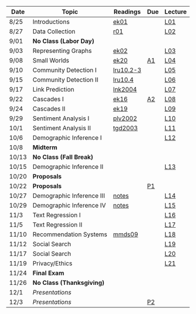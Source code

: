| Date  | Topic                      | Readings                      | Due           | Lecture  |
| ----- |----------------------------|-------------------------------|---------------|----------|
| 8/25  | Introductions              |  [ek01](read/ek-01.pdf)       |               |[L01](lec/l01)|
| 8/27  | Data Collection            |  [r01](read/r-01.pdf)         |               |[L02](lec/l02)|
| 9/01  | **No Class (Labor Day)**   |                               |               |          |
| 9/03  | Representing Graphs        |  [ek02](read/ek-02.pdf)       |               |[L03](lec/l03)|
| 9/08  | Small Worlds               |  [ek20](read/ek-20.pdf)       | [A1](asg/a1)  |[L04](lec/l04)|
| 9/10  | Community Detection I      |  [lru10.2-3](read/lru-10.pdf) |               |[L05](lec/l05)|
| 9/15  | Community Detection II     |  [lru10.4](read/lru-10.pdf)   |               |[L06](lec/l06)|
| 9/17  | Link Prediction            |  [lnk2004](read/lnk2004.pdf)  |               |[L07](lec/l07)|
| 9/22  | Cascades I                 |  [ek16](read/ek-16.pdf)       | [A2](asg/a2)  |[L08](lec/l08)|
| 9/24  | Cascades II                |  [ek19](read/ek-19.pdf)       |               |[L09](lec/l09)|
| 9/29  | Sentiment Analysis I       |  [plv2002](read/plv2002.pdf)  |               |[L10](lec/l10)|
| 10/1  | Sentiment Analysis II      |  [tgd2003](read/tgd2003.pdf)  |               |[L11](lec/l11)|
| 10/6  | Demographic Inference I    |                               |               |[L12](lec/l12)|
| 10/8  | **Midterm**                |                               |               |          |
| 10/13 | **No Class (Fall Break)**  |                               |               |          |
| 10/15 | Demographic Inference II   |                               |               |[L13](lec/l13)|
| 10/20 | **Proposals**              |                               |               |          |
| 10/22 | **Proposals**              |                               | [P1](project) |          |
| 10/27 | Demographic Inference III  | [notes](/lec/l14/gd.pdf)     |                |[L14](lec/l14)|
| 10/29 | Demographic Inference IV   | [notes](/lec/l14/logistic.pdf) |              |[L15](lec/l15)|
| 11/3  | Text Regression I          |                               |               |[L16](lec/l16)|
| 11/5  | Text Regression II         |                               |               |[L17](lec/l17)|
| 11/10 | Recommendation Systems     |  [mmds09](http://infolab.stanford.edu/~ullman/mmds/ch9.pdf)                             |               |[L18](lec/l18)|
| 11/12 | Social Search              |                               |               |[L19](lec/l19)|
| 11/17 | Social Search              |                               |               |[L20](lec/l20)|
| 11/19 | Privacy/Ethics             |                               |               |[L21](lec/l21)|
| 11/24 | **Final Exam**             |                               |               |          |
| 11/26 | **No Class (Thanksgiving)**|                               |               |          |
| 12/1  | *Presentations*            |                               |               |          |
| 12/3  | *Presentations*            |                               | [P2](project) |          |
